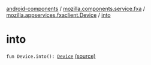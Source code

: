 [android-components](../../index.md) / [mozilla.components.service.fxa](../index.md) / [mozilla.appservices.fxaclient.Device](index.md) / [into](./into.md)

# into

`fun Device.into(): `[`Device`](../../mozilla.components.concept.sync/-device/index.md) [(source)](https://github.com/mozilla-mobile/android-components/blob/master/components/service/firefox-accounts/src/main/java/mozilla/components/service/fxa/Types.kt#L94)